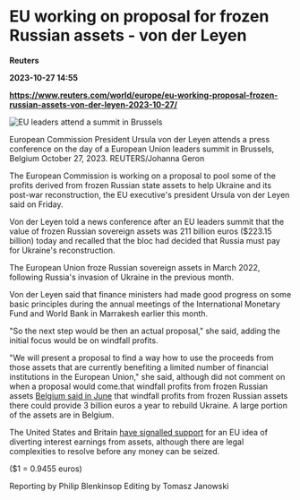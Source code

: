 # EU working on proposal for frozen Russian assets - von der Leyen
**Reuters**

**2023-10-27 14:55**

**https://www.reuters.com/world/europe/eu-working-proposal-frozen-russian-assets-von-der-leyen-2023-10-27/**

![EU leaders attend a summit in Brussels](https://www.reuters.com/resizer/W8rWbFqJ_cyam0dVDrcGaUqLE4U=/1920x0/filters:quality(80)/cloudfront-us-east-2.images.arcpublishing.com/reuters/V4RU5R63CBMSBFMZR35KQ5IL4U.jpg)

European Commission President Ursula von der Leyen attends a press conference on the day of a European Union leaders summit in Brussels, Belgium October 27, 2023. REUTERS/Johanna Geron

The European Commission is working on a proposal to pool some of the profits derived from frozen Russian state assets to help Ukraine and its post-war reconstruction, the EU executive's president Ursula von der Leyen said on Friday.

Von der Leyen told a news conference after an EU leaders summit that the value of frozen Russian sovereign assets was 211 billion euros ($223.15 billion) today and recalled that the bloc had decided that Russia must pay for Ukraine's reconstruction.

The European Union froze Russian sovereign assets in March 2022, following Russia's invasion of Ukraine in the previous month.

Von der Leyen said that finance ministers had made good progress on some basic principles during the annual meetings of the International Monetary Fund and World Bank in Marrakesh earlier this month.

"So the next step would be then an actual proposal," she said, adding the initial focus would be on windfall profits.

"We will present a proposal to find a way how to use the proceeds from those assets that are currently benefiting a limited number of financial institutions in the European Union," she said, although did not comment on when a proposal would come.that windfall profits from frozen Russian assets [Belgium said in June](https://www.reuters.com/world/europe/windfall-russias-frozen-assets-europe-could-be-3-billion-year-belgium-2023-06-30/) that windfall profits from frozen Russian assets there could provide 3 billion euros a year to rebuild Ukraine. A large portion of the assets are in Belgium.

The United States and Britain [have signalled support](https://www.reuters.com/world/europe/yellen-signals-support-windfall-tax-frozen-russian-assets-2023-09-21/) for an EU idea of diverting interest earnings from assets, although there are legal complexities to resolve before any money can be seized.

($1 = 0.9455 euros)

Reporting by Philip Blenkinsop Editing by Tomasz Janowski